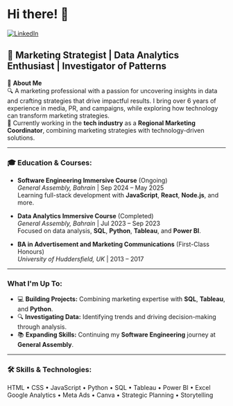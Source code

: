 # Hi there! 👋  

[![LinkedIn](https://img.shields.io/badge/LinkedIn-Yasmina%20Abuhendi-blue?logo=LinkedIn&logoColor=blue&labelColor=white)](https://www.linkedin.com/in/yasminakoshel/)  

## 🚀 Marketing Strategist | Data Analytics Enthusiast | Investigator of Patterns  

🌟 **About Me**  
🔍 A marketing professional with a passion for uncovering insights in data and crafting strategies that drive impactful results. I bring over 6 years of experience in media, PR, and campaigns, while exploring how technology can transform marketing strategies.  
💼 Currently working in the **tech industry** as a **Regional Marketing Coordinator**, combining marketing strategies with technology-driven solutions.  

---

### 🎓 **Education & Courses:**   
- **Software Engineering Immersive Course** (Ongoing)  
  *General Assembly, Bahrain* | Sep 2024 – May 2025  
  Learning full-stack development with **JavaScript**, **React**, **Node.js**, and more.  

- **Data Analytics Immersive Course** (Completed)  
  *General Assembly, Bahrain* | Jul 2023 – Sep 2023  
  Focused on data analysis, **SQL**, **Python**, **Tableau**, and **Power BI**.

- **BA in Advertisement and Marketing Communications** (First-Class Honours)  
  *University of Huddersfield, UK* | 2013 – 2017 

---

### **What I'm Up To:**  
- 💻 **Building Projects:** Combining marketing expertise with **SQL**, **Tableau**, and **Python**.  
- 🔍 **Investigating Data:** Identifying trends and driving decision-making through analysis.  
- 📚 **Expanding Skills:** Continuing my **Software Engineering** journey at **General Assembly**.

---

### 🛠️ **Skills & Technologies:**  
HTML • CSS • JavaScript • Python • SQL • Tableau • Power BI • Excel  
Google Analytics • Meta Ads • Canva • Strategic Planning • Storytelling
